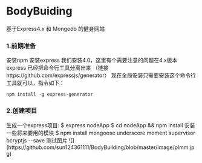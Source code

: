 # BodyBuiding
基于Express4.x 和 Mongodb 的健身网站

<h3>1.前期准备</h3>
安装npm
安装express
  我们安装4.0，这里有个需要注意的问题在4.x版本express 已经把命令行工具分离出来 （链接https://github.com/expressjs/generator）
  现在全局安装只需要安装这个命令行工具就可以，指令如下：
  <pre><code>npm install -g express-generator</code></pre>
<h3>2.创建项目</h3>
生成一个express项目: 
  $ express nodeApp
  $ cd nodeApp && npm install
  安装一些将来要用的模块
  $ npm install mongoose underscore moment supervisor bcryptjs --save
  测试图片
  ![](https://github.com/sun124361111/BodyBuilding/blob/master/image/plmm.jpg)
  
  
